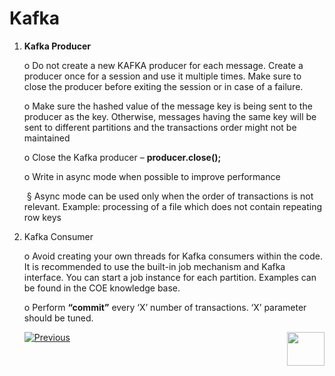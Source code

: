 # Kafka

1. **Kafka Producer** 

   o  Do not create a new KAFKA producer for each message. Create a producer once for a session and use it multiple times. Make sure to close the producer before exiting the session or in case of a failure.

   o  Make sure the hashed value of the message key is being sent to the producer as the key. Otherwise, messages having the same key will be sent to different partitions and the transactions order might not be maintained 

   o  Close the Kafka producer – **producer.close();**

   o  Write in async mode when possible to improve performance

   ​	§ Async mode can be used only when the order of transactions is not relevant. Example: processing of a file which does not contain repeating row keys 


2. Kafka Consumer

   o  Avoid creating your own threads for Kafka consumers within the code. It is recommended to use the built-in job mechanism and Kafka interface. You can start a job instance for each partition. Examples can be found in the COE knowledge base.

   o  Perform **“commit”** every ‘X’ number of transactions. ‘X’ parameter should be tuned.
   
   
   [![Previous](/articles/images/Previous.png)](/articles/COE/Fabric_Implementation_Best_Practices/best_practice_cassandra.md) [<img align="right" width="60" height="54" src="/articles/images/Next.png">](/articles/COE/Fabric_Implementation_Best_Practices/best_practice_iid_finder.md)

